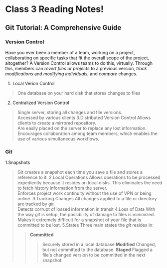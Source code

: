# Class 3 Reading Notes!

## Git Tutorial: A Comprehensive Guide

### **Version Control**

Have you ever been a member of a team, working on a project, collaborating on specific tasks that fit the overall scope of the project, altogether? A Version Control allows teams to do this, virtually. Through this, members can *revert files or projects* to a previous version, *track modifications* and *modifying individuals*, and *compare* changes.

1. Local Verion Control
>One database on your hard disk that stores changes to files
2. Centralized Version Control
>Single server, storing all changes and file versions.  
>Accessed by various clients
3.Distributed Version Control
>Allows clients to create a mirrored repository.  
>Are easily placed on the server to replace any lost information.  
>Encourages collaboration among team members, which enables the use of various simultaneous workflows.

### **Git**

1.Snapshots
>Git creates a snapshot each time you save a file and stores a reference to it.
2.Local Operations
>Allows operations to be processed expediently because it resides on local disks. This eliminates the need to fetch history information from the server.  
>Enforces project work continuity without the use of VPN or being online.
3.Tracking Changes
>All changes applied to a file or directory are tracked by *git*.  
>Detects corrupt of lossed information in transit
4.Loss of Data
>With the way *git* is setup, the possibility of damage to files is minimized.  
>Makes it extremely difficult for a snapshot of your file that is committed to be lost.
5.States
>Three main states the *git* resides in:
>>**Committed**
>>>Securely stored in a local database
>>**Modified**
>>>Changed, but not committed to the database.
>>**Staged**
>>>Flagged a file's changed version to be committed in the next snapshot.

